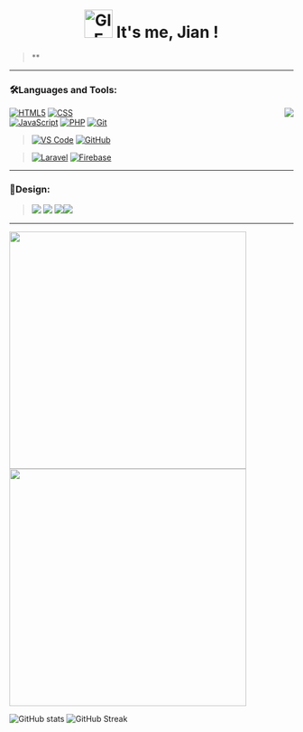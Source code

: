<h1 align="center">
<img alt="GIF" height="50px"src="https://media.giphy.com/media/SvidICxdLgdlJxUeQZ/giphy.gif" />  It's me, Jian !
</h1>

> **
***

<!-- <img align="left" alt="GIF" height="120px"  src="https://media.giphy.com/media/LMcB8XospGZO8UQq87/giphy.gif" /> -->

<h3> 🛠️Languages and Tools: </h3>

<img align="right" src="https://github-readme-stats.vercel.app/api/top-langs/?username=Ms-Yosa&layout=compact&theme=merko"/>



>
[![HTML5](https://img.shields.io/badge/-HTML5-E34F26?style=for-the-badge&labelColor=black&logo=html5&logoColor=E34F26)](#)
[![CSS](https://img.shields.io/badge/-CSS3-1572B6?style=for-the-badge&labelColor=black&logo=css3&logoColor=1572B6)](#) <br>
[![JavaScript](https://img.shields.io/badge/-JavaScript-F7DF1E?style=for-the-badge&labelColor=black&logo=javascript&logoColor=F7DF1E)](#)
[![PHP](https://img.shields.io/badge/-PHP-777BB4?style=for-the-badge&labelColor=black&logo=php&logoColor=777BB4)](#)
[![Git](https://img.shields.io/badge/-Git-F05032?style=for-the-badge&labelColor=black&logo=git&logoColor=F05032)](#)


> [![VS Code](https://img.shields.io/badge/-VS_Code-007ACC?style=for-the-badge&labelColor=black&logo=visual%20studio%20code&logoColor=007ACC)](#)
[![GitHub](https://img.shields.io/badge/-GitHub-181717?style=for-the-badge&labelColor=black&logo=github&logoColor=white)](#)

> [![Laravel](https://img.shields.io/badge/-Laravel-FF2D20?style=for-the-badge&labelColor=black&logo=laravel&logoColor=FF2D20)](#)
> [![Firebase](https://img.shields.io/badge/-Firabase-FFCA28?style=for-the-badge&labelColor=black&logo=firebase&logoColor=FFCA28)](#)

***

<h3> 🎨Design: </h3>

> <img src="https://img.icons8.com/color/35/000000/adobe-illustrator--v2.png"/> <img src="https://img.icons8.com/color/35/000000/adobe-xd--v2.png"/> <img src="https://img.icons8.com/color/35/000000/adobe-photoshop--v2.png"/><img  src="https://img.icons8.com/cute-clipart/35/000000/canva.png"/>

*** 

<img width="420px" src="https://github-readme-stats.vercel.app/api?username=Ms-Yosa&show_icons=true&theme=merko"/> <img width="420px" src="http://github-readme-streak-stats.herokuapp.com?user=Ms-Yosa&theme=merko&hide_border=true&date_format=j%20M%5B%20Y%5D"/>



 ![ GitHub stats](https://github-readme-stats.vercel.app/api?username=Ms-Yosa&show_icons=true&theme=merko) 
![GitHub Streak](http://github-readme-streak-stats.herokuapp.com?user=Ms-Yosa&theme=merko&hide_border=true&date_format=j%20M%5B%20Y%5D)





